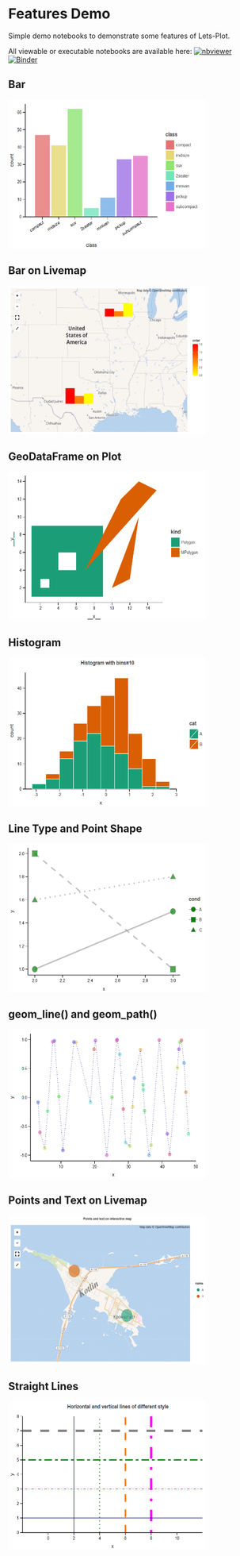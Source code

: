 ﻿# Features Demo

Simple demo notebooks to demonstrate some features of Lets-Plot.

All viewable or executable notebooks are available here:
[<img alt="nbviewer" src="https://raw.githubusercontent.com/jupyter/design/dev/logos/Badges/nbviewer_badge.png" width="109" height="20">](https://nbviewer.jupyter.org/github/HIL-HK/lets-plot-examples/blob/dev/features/)
[![Binder](https://mybinder.org/badge_logo.svg)](https://mybinder.org/v2/gh/HIL-HK/lets-plot-examples/dev?filepath=features)

## Bar

<a href="bar.ipynb" target="_blank"> 
  <img src="preview/bar.png" alt="Bar" width="400" height="300">
</a>

## Bar on Livemap

<a href="bar_on_livemap.ipynb" target="_blank">
  <img src="preview/bar_on_livemap.png" alt="Bar on Livemap" width="400" height="300">
</a>

## GeoDataFrame on Plot

<a href="geopandas_GeoDataFrame.ipynb" target="_blank"> 
  <img src="preview/geopandas_GeoDataFrame.png" alt="GeoDataFrame on Plot" width="400" height="300">
</a>

## Histogram

<a href="histogram.ipynb" target="_blank"> 
  <img src="preview/histogram.png" alt="Histogram" width="400" height="300">
</a>

## Line Type and Point Shape

<a href="line_type_and_point_shape.ipynb" target="_blank"> 
  <img src="preview/line_type_and_point_shape.png" alt="Line Type and Point Shape" width="400" height="300">
</a>

## geom_line() and geom_path()

<a href="line_vs_path.ipynb" target="_blank"> 
  <img src="preview/line_vs_path.png" alt="geom_line()" width="400" height="300">
</a>

## Points and Text on Livemap

<a href="point_and_text_on_livemap.ipynb" target="_blank"> 
  <img src="preview/point_and_text_on_livemap.png" alt="Points and Text on Interactive Map" width="400" height="300">
</a>

## Straight Lines

<a href="straight_lines.ipynb" target="_blank"> 
  <img src="preview/straight_lines.png" alt="Horizontal and Vertical Lines of Different Style" width="400" height="300">
</a>